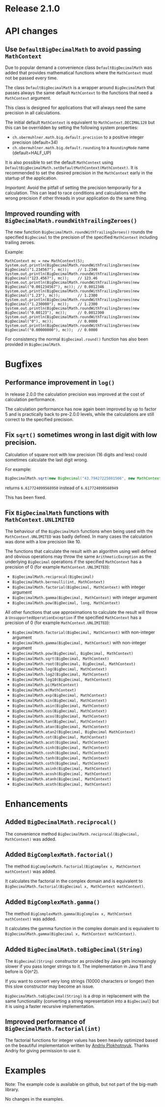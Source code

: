 # Release 2.1.0

# API changes

## Use `DefaultBigDecimalMath` to avoid passing `MathContext`

Due to popular demand a convenience class `DefaultBigDecimalMath` was added that provides mathematical functions
where the `MathContext` must not be passed every time.

The class `DefaultBigDecimalMath` is a wrapper around `BigDecimalMath` that passes always the same default `MathContext` to the
functions that need a `MathContext` argument.

This class is designed for applications that will always need the same precision in all calculations.

The initial default `MathContext` is equivalent to `MathContext.DECIMAL128`
but this can be overridden by setting the following system properties:
* `ch.obermuhlner.math.big.default.precision` to a positive integer precision (default=34)
* `ch.obermuhlner.math.big.default.rounding` to a `RoundingMode` name (default=HALF_UP)

It is also possible to set the default `MathContext` using `DefaultBigDecimalMath.setDefaultMathContext(MathContext)`.
It is recommended to set the desired precision in the `MathContext` early in the startup of the application.

*Important*: Avoid the pitfall of setting the precision temporarily for a calculation.
This can lead to race conditions and calculations with the wrong precision
if other threads in your application do the same thing.

## Improved rounding with `BigDecimalMath.roundWithTrailingZeroes()`

The new function `BigDecimalMath.roundWithTrailingZeroes()` rounds the specified `BigDecimal` to the precision of the specified `MathContext` including trailing zeroes.

Example:
```
MathContext mc = new MathContext(5);
System.out.println(BigDecimalMath.roundWithTrailingZeroes(new BigDecimal("1.234567"), mc));    // 1.2346
System.out.println(BigDecimalMath.roundWithTrailingZeroes(new BigDecimal("123.4567"), mc));    // 123.46
System.out.println(BigDecimalMath.roundWithTrailingZeroes(new BigDecimal("0.001234567"), mc)); // 0.0012346
System.out.println(BigDecimalMath.roundWithTrailingZeroes(new BigDecimal("1.23"), mc));        // 1.2300
System.out.println(BigDecimalMath.roundWithTrailingZeroes(new BigDecimal("1.230000"), mc));    // 1.2300
System.out.println(BigDecimalMath.roundWithTrailingZeroes(new BigDecimal("0.00123"), mc));     // 0.0012300
System.out.println(BigDecimalMath.roundWithTrailingZeroes(new BigDecimal("0"), mc));           // 0.0000
System.out.println(BigDecimalMath.roundWithTrailingZeroes(new BigDecimal("0.00000000"), mc));  // 0.0000
```

For consistency the normal `BigDecimal.round()` function has also been provided in `BigDecimalMath`. 


# Bugfixes

## Performance improvement in `log()`

In release 2.0.0 the calculation precision was improved at the cost of calculation performance.

The calculation performance has now again been improved by up to factor 5 and is practically back to pre-2.0.0 levels,
while the calculations are still correct to the specified precision.


## Fix `sqrt()` sometimes wrong in last digit with low precision.

Calculation of square root with low precision (16 digits and less) could sometimes
calculate the last digit wrong.

For example:
```java
BigDecimalMath.sqrt(new BigDecimal("43.79427225801566", new MathContext(16)));
```
returns `6.617724099568950` instead of `6.617724099568949`

This has been fixed.

## Fix `BigDecimalMath` functions with `MathContext.UNLIMITED`

The behaviour of the `BigDecimalMath` functions when being used with the `MathContext.UNLIMITED` was badly defined.
In many cases the calculation was done with a low precision like 10.

The functions that calculate the result with an algorithm using well defined and obvious operations
may throw the same `ArithmeticException` as the underlying `BigDecimal` operations
 if the specified `MathContext` has a precision of 0 (for example `MathContext.UNLIMITED`):
- `BigDecimalMath.reciprocal(BigDecimal)` 
- `BigDecimalMath.bernoulli(int, MathContext)` 
- `BigDecimalMath.factorial(BigDecimal, MathContext)` with integer argument
- `BigDecimalMath.gamma(BigDecimal, MathContext)` with integer argument
- `BigDecimalMath.pow(BigDecimal, long, MathContext)` 
 
 All other functions that use approximations to calculate the result will throw a `UnsupportedOperationException`
 if the specified `MathContext` has a precision of 0 (for example `MathContext.UNLIMITED`):
- `BigDecimalMath.factorial(BigDecimal, MathContext)` with non-integer argument
- `BigDecimalMath.gamma(BigDecimal, MathContext)` with non-integer argument
- `BigDecimalMath.pow(BigDecimal, BigDecimal, MathContext)`
- `BigDecimalMath.sqrt(BigDecimal, MathContext)`
- `BigDecimalMath.root(BigDecimal, BigDecimal, MathContext)`
- `BigDecimalMath.log(BigDecimal, MathContext)`
- `BigDecimalMath.log2(BigDecimal, MathContext)`
- `BigDecimalMath.log10(BigDecimal, MathContext)`
- `BigDecimalMath.pi(MathContext)`
- `BigDecimalMath.e(MathContext)`
- `BigDecimalMath.exp(BigDecimal, MathContext)`
- `BigDecimalMath.sin(BigDecimal, MathContext)`
- `BigDecimalMath.asin(BigDecimal, MathContext)`
- `BigDecimalMath.cos(BigDecimal, MathContext)`
- `BigDecimalMath.acos(BigDecimal, MathContext)`
- `BigDecimalMath.tan(BigDecimal, MathContext)`
- `BigDecimalMath.atan(BigDecimal, MathContext)`
- `BigDecimalMath.atan2(BigDecimal, BigDecimal MathContext)`
- `BigDecimalMath.cot(BigDecimal, MathContext)`
- `BigDecimalMath.acot(BigDecimal, MathContext)`
- `BigDecimalMath.sinh(BigDecimal, MathContext)`
- `BigDecimalMath.cosh(BigDecimal, MathContext)`
- `BigDecimalMath.tanh(BigDecimal, MathContext)`
- `BigDecimalMath.coth(BigDecimal, MathContext)`
- `BigDecimalMath.asinh(BigDecimal, MathContext)`
- `BigDecimalMath.acosh(BigDecimal, MathContext)`
- `BigDecimalMath.atanh(BigDecimal, MathContext)`
- `BigDecimalMath.acoth(BigDecimal, MathContext)`

# Enhancements

## Added `BigDecimalMath.reciprocal()`

The convenience method `BigDecimalMath.reciprocal(BigDecimal, MathContext)` was added.


## Added `BigComplexMath.factorial()`

The method `BigComplexMath.factorial(BigComplex x, MathContext mathContext)` was added.

It calculates the factorial in the complex domain and is equivalent to `BigDecimalMath.factorial(BigDecimal x, MathContext mathContext)`.


## Added `BigComplexMath.gamma()`

The method `BigComplexMath.gamma(BigComplex x, MathContext mathContext)` was added.

It calculates the gamma function in the complex domain and is equivalent to `BigDecimalMath.gamma(BigDecimal x, MathContext mathContext)`.


## Added `BigDecimalMath.toBigDecimal(String)`

The `BigDecimal(String)` constructor as provided by Java gets increasingly slower if you pass longer strings to it.
The implementation in Java 11 and before is O(n^2).

If you want to convert very long strings (10000 characters or longer) then this slow constructor may become an issue.

`BigDecimalMath.toBigDecimal(String)` is a drop in replacement with the same functionality
(converting a string representation into a `BigDecimal`) but it is using a faster recursive implementation.


## Improved performance of `BigDecimalMath.factorial(int)`

The factorial functions for integer values has been heavily optimized based on the beautiful implementation written by 
[Andriy Plokhotnyuk](https://github.com/plokhotnyuk/scala-vs-java/blob/master/src/main/java/com/github/plokhotnyuk/scala_vs_java/JavaFactorial.java).
Thanks Andriy for giving permission to use it.


# Examples

Note: The example code is available on github, but not part of the big-math library.

No changes in the examples.
